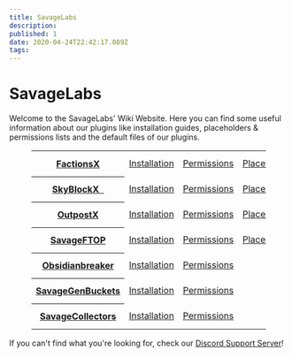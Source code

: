 ```yaml
---
title: SavageLabs
description: 
published: 1
date: 2020-04-24T22:42:17.089Z
tags: 
---
```


# SavageLabs

Welcome to the SavageLabs' Wiki Website.
Here you can find some useful information about our plugins like installation guides, placeholders & permissions lists and the default files of our plugins.

<figure class="table"><table><tbody><tr><th><a href="https://wiki.savagelabs.net/factions/information">FactionsX</a>
  </th><td><a href="https://wiki.savagelabs.net/factions/installation">Installation</a></td><td>
  <a href="https://wiki.savagelabs.net/factions/permissions">Permissions</a></td><td>
  <a href="https://wiki.savagelabs.net/factions/placeholders">Placeholders</a></td><td>
  <a href="https://wiki.savagelabs.net/factions/default-files">Default Files</a></td><td>
  <a href="https://wiki.savagelabs.net/factions/addons">Addons</a></td></tr><tr><th>
  <a href="https://wiki.savagelabs.net/skyblock/information">SkyBlockX
  &nbsp;</a></th><td>
  <a href="https://wiki.savagelabs.net/skyblock/installation">Installation</a></td><td>
  <a href="https://wiki.savagelabs.net/skyblock/permissions">Permissions</a></td><td>
  <a href="https://wiki.savagelabs.net/skyblock/placeholders">Placeholders</a></td><td>
  <a href="https://wiki.savagelabs.net/skyblock/default-files">Default Files</a></td><td>
  &nbsp;</td></tr><tr><th>
  <a href="https://wiki.savagelabs.net/outpost/information">OutpostX</a></th><td>
  <a href="https://wiki.savagelabs.net/outpost/installation">Installation</a></td><td>
  <a href="https://wiki.savagelabs.net/outpost/permissions">Permissions</a></td><td>
  <a href="https://wiki.savagelabs.net/outpost/placeholders">Placeholders</a></td><td>
  <a href="https://wiki.savagelabs.net/outpost/default-files">Default Files</a></td><td>
  &nbsp;</td></tr><tr><th>
  <a href="https://wiki.savagelabs.net/ftop/information">SavageFTOP</a></th><td>
  <a href="https://wiki.savagelabs.net/ftop/installation">Installation</a></td><td>
  <a href="https://wiki.savagelabs.net/ftop/permissions">Permissions</a></td><td>
  <a href="https://wiki.savagelabs.net/ftop/placeholders">Placeholders</a></td><td>
  <a href="https://wiki.savagelabs.net/ftop/default-files">Default Files</a></td><td>
  &nbsp;</td></tr><tr><th>
  <a href="https://wiki.savagelabs.net/obsidianbreaker/information">Obsidianbreaker</a></th><td>
  <a href="https://wiki.savagelabs.net/obsidianbreaker/installation">Installation</a></td><td>
  <a href="https://wiki.savagelabs.net/obsidianbreaker/permissions">Permissions</a></td><td>&nbsp;</td><td>
  <a href="https://wiki.savagelabs.net/obsidianbreaker/default-files">Default Files</a></td><td>
  &nbsp;</td></tr><tr><th>
  <a href="https://wiki.savagelabs.net/genbuckets/information">SavageGenBuckets</a></th><td>
  <a href="https://wiki.savagelabs.net/genbuckets/installation">Installation</a></td><td>
  <a href="https://wiki.savagelabs.net/genbuckets/permissions">Permissions</a></td><td>
  &nbsp;</td><td><a href="https://wiki.savagelabs.net/genbuckets/default-files">Default Files</a></td><td>
  &nbsp;</td></tr><tr><th>
  <a href="https://wiki.savagelabs.net/collectors/information">SavageCollectors</a></th><td>
  <a href="https://wiki.savagelabs.net/collectors/installation">Installation</a></td><td>
  <a href="https://wiki.savagelabs.net/collectors/permissions">Permissions</a></td><td>
  &nbsp;</td><td><a href="https://wiki.savagelabs.net/collectors/default-files">Default Files</a></td><td>&nbsp;</td></tr></tbody></table></figure>
  
If you can't find what you're looking for, check our <a href="https://discord.gg/j8CW7x8">Discord Support Server</a>!